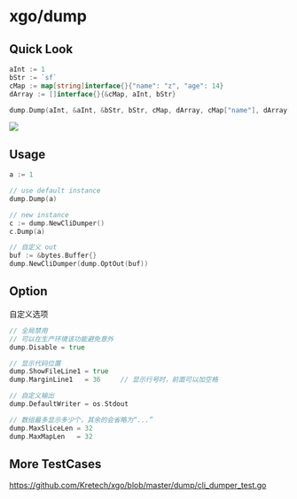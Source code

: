 # xgo/dump



## Quick Look

```go
aInt := 1
bStr := `sf`
cMap := map[string]interface{}{"name": "z", "age": 14}
dArray := []interface{}{&cMap, aInt, bStr}

dump.Dump(aInt, &aInt, &bStr, bStr, cMap, dArray, cMap["name"], dArray[2], dArray[aInt])
```

![](https://ws1.sinaimg.cn/mw690/8f9ce571ly1g13yuxm4boj20tk0zuncl.jpg)

## Usage

```go
a := 1

// use default instance
dump.Dump(a)

// new instance
c := dump.NewCliDumper()
c.Dump(a)

// 自定义 out
buf := &bytes.Buffer{}
dump.NewCliDumper(dump.OptOut(buf))
```

## Option

自定义选项

```go
// 全局禁用
// 可以在生产环境该功能避免意外
dump.Disable = true

// 显示代码位置
dump.ShowFileLine1 = true
dump.MarginLine1   = 36     // 显示行号时，前面可以加空格

// 自定义输出
dump.DefaultWriter = os.Stdout

// 数组最多显示多少个，其余的会省略为“...”
dump.MaxSliceLen = 32
dump.MaxMapLen   = 32
```

## More TestCases

https://github.com/Kretech/xgo/blob/master/dump/cli_dumper_test.go
